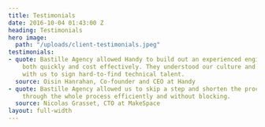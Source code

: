 ```yaml
---
title: Testimonials
date: 2016-10-04 01:43:00 Z
heading: Testimonials
hero image:
  path: "/uploads/client-testimonials.jpeg"
testimonials:
- quote: Bastille Agency allowed Handy to build out an experienced engineering team
    both quickly and cost effectively. They understood our culture and worked closely
    with us to sign hard-to-find technical talent.
  source: Oisin Hanrahan, Co-founder and CEO at Handy
- quote: Bastille Agency allowed us to skip a step and shorten the process. We ran
    through the whole process efficiently and without blocking.
  source: Nicolas Grasset, CTO at MakeSpace
layout: full-width
---
```


